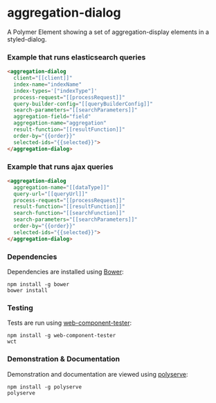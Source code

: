 # aggregation-dialog

A Polymer Element showing a set of aggregation-display elements in a styled-dialog.

### Example that runs elasticsearch queries
```html
<aggregation-dialog
  client="[[client]]"
  index-name="indexName"
  index-types='["indexType"]'
  process-request="[[processRequest]]"
  query-builder-config="[[queryBuilderConfig]]"
  search-parameters="[[searchParameters]]"
  aggregation-field="field"
  aggregation-name="aggregation"
  result-function="[[resultFunction]]"
  order-by="{{order}}"
  selected-ids="{{selected}}">
</aggregation-dialog>
```

### Example that runs ajax queries
```html
<aggregation-dialog
  aggregation-name="[[dataType]]"
  query-url="[[queryUrl]]"
  process-request="[[processRequest]]"
  result-function="[[resultFunction]]"
  search-function="[[searchFunction]]"
  search-parameters="[[searchParameters]]"
  order-by="{{order}}"
  selected-ids="{{selected}}">
</aggregation-dialog>
```

### Dependencies

Dependencies are installed using [Bower](http://bower.io/):

    npm install -g bower
    bower install

### Testing

Tests are run using [web-component-tester](https://github.com/Polymer/web-component-tester):

    npm install -g web-component-tester
    wct

### Demonstration & Documentation

Demonstration and documentation are viewed using [polyserve](https://github.com/PolymerLabs/polyserve):

    npm install -g polyserve
    polyserve

